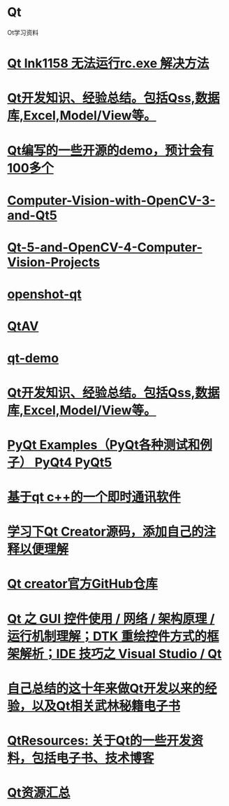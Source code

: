 # Qt
Ot学习资料
# <a href="https://blog.csdn.net/zong596568821xp/article/details/78820144">Qt lnk1158 无法运行rc.exe 解决方法</a>
# <a href="https://github.com/lesliefish/Qt">Qt开发知识、经验总结。包括Qss,数据库,Excel,Model/View等。</a>
# <a href="https://github.com/kennycaiguo/QWidgetDemo">Qt编写的一些开源的demo，预计会有100多个</a>
# <a href="https://github.com/kennycaiguo/Computer-Vision-with-OpenCV-3-and-Qt5">Computer-Vision-with-OpenCV-3-and-Qt5 </a>
# <a href="https://github.com/kennycaiguo/Qt-5-and-OpenCV-4-Computer-Vision-Projects">Qt-5-and-OpenCV-4-Computer-Vision-Projects</a>
# <a href="https://github.com/kennycaiguo/openshot-qt">openshot-qt</a>
# <a href="https://github.com/kennycaiguo/QtAV">QtAV</a>
# <a href="https://github.com/kennycaiguo/qt-demo">qt-demo</a>
# <a href="https://github.com/lesliefish/Qt">Qt开发知识、经验总结。包括Qss,数据库,Excel,Model/View等。</a>
# <a href="https://github.com/kennycaiguo/PyQt">PyQt Examples（PyQt各种测试和例子） PyQt4 PyQt5</a>
# <a href="https://github.com/kennycaiguo/IM-QT">基于qt c++的一个即时通讯软件</a>
# <a href="https://github.com/kevinlq/Qt-Creator-Opensource-Study">学习下Qt Creator源码，添加自己的注释以便理解</a>
# <a href="https://github.com/qt-creator/qt-creator">Qt creator官方GitHub仓库</a>
# <a href="https://github.com/XMuli/QtExamples">Qt 之 GUI 控件使用 / 网络 / 架构原理 / 运行机制理解；DTK 重绘控件方式的框架解析；IDE 技巧之 Visual Studio / Qt</a>
# <a href="https://github.com/feiyangqingyun/qtkaifajingyan">自己总结的这十年来做Qt开发以来的经验，以及Qt相关武林秘籍电子书</a>
# <a href="https://gitee.com/havealex/QtResources">QtResources: 关于Qt的一些开发资料，包括电子书、技术博客</a>
# <a href="https://astraywu.github.io/2019/05/04/Qt%E8%B5%84%E6%BA%90%E6%B1%87%E6%80%BB/">Qt资源汇总</a>
